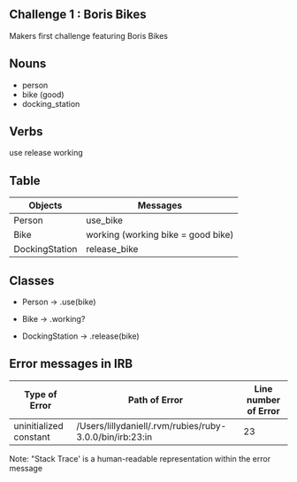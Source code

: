 ## Challenge 1 : Boris Bikes
Makers first challenge featuring Boris Bikes

## Nouns
* person
* bike (good)
* docking_station

## Verbs
use
release
working

## Table
Objects  | Messages
------------- | -------------
Person  | use_bike
Bike  | working (working bike = good bike)
DockingStation  | release_bike

## Classes
* Person -> .use(bike)

* Bike -> .working?
* DockingStation -> .release(bike)

## Error messages in IRB
Type of Error  | Path of Error | Line number of Error
------------- | ------------- | -------------
uninitialized constant | /Users/lillydaniell/.rvm/rubies/ruby-3.0.0/bin/irb:23:in | 23

Note: "Stack Trace' is a human-readable representation within the error message
